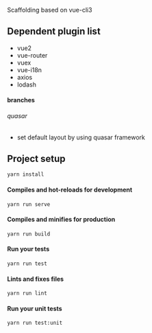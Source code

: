 Scaffolding based on vue-cli3

## Dependent plugin list
* vue2
* vue-router
* vuex
* vue-i18n
* axios
* lodash

#### branches
###### quasar 
- set default layout by using quasar framework


## Project setup
```
yarn install
```

#### Compiles and hot-reloads for development
```
yarn run serve
```

#### Compiles and minifies for production
```
yarn run build
```

#### Run your tests
```
yarn run test
```

#### Lints and fixes files
```
yarn run lint
```

#### Run your unit tests
```
yarn run test:unit
```
